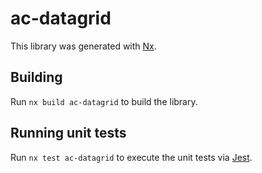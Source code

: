 # ac-datagrid

This library was generated with [Nx](https://nx.dev).

## Building

Run `nx build ac-datagrid` to build the library.

## Running unit tests

Run `nx test ac-datagrid` to execute the unit tests via [Jest](https://jestjs.io).
